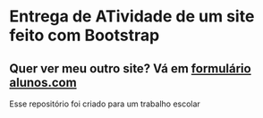 # Entrega de ATividade de um site feito com Bootstrap
## Quer ver meu outro site? Vá em [formulário alunos.com](https://formularioalunos.netlify.com)
Esse repositório foi criado para um trabalho escolar
